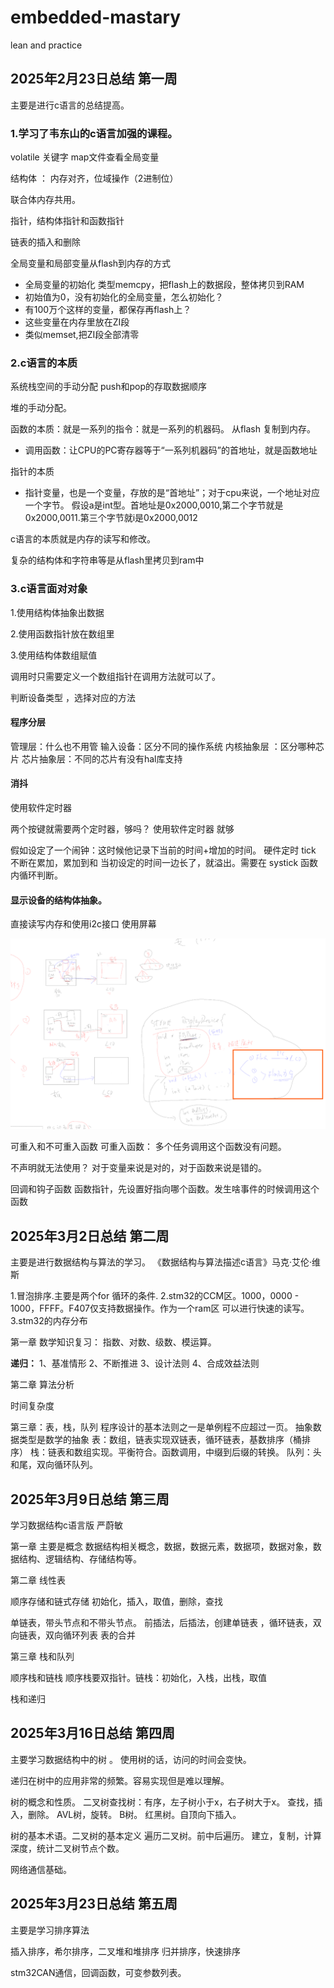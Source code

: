 # embedded-mastary
lean and practice

## 2025年2月23日总结 第一周

主要是进行c语言的总结提高。

### 1.学习了韦东山的c语言加强的课程。

volatile 关键字 map文件查看全局变量


结构体 ：
内存对齐，位域操作（2进制位）

联合体内存共用。

指针，结构体指针和函数指针

链表的插入和删除

全局变量和局部变量从flash到内存的方式
- 全局变量的初始化
类型memcpy，把flash上的数据段，整体拷贝到RAM
- 初始值为0，没有初始化的全局变量，怎么初始化？
- 有100万个这样的变量，都保存再flash上？
- 这些变量在内存里放在ZI段
- 类似memset,把ZI段全部清零

### 2.c语言的本质

系统栈空间的手动分配
push和pop的存取数据顺序

堆的手动分配。

函数的本质：就是一系列的指令：就是一系列的机器码。
从flash 复制到内存。
- 调用函数：让CPU的PC寄存器等于“一系列机器码”的首地址，就是函数地址

指针的本质

- 指针变量，也是一个变量，存放的是“首地址”；对于cpu来说，一个地址对应一个字节。
假设a是int型。首地址是0x2000,0010,第二个字节就是0x2000,0011.第三个字节就i是0x2000,0012

c语言的本质就是内存的读写和修改。

复杂的结构体和字符串等是从flash里拷贝到ram中

### 3.c语言面对对象
1.使用结构体抽象出数据

2.使用函数指针放在数组里

3.使用结构体数组赋值

调用时只需要定义一个数组指针在调用方法就可以了。

判断设备类型 ，选择对应的方法

#### 程序分层

管理层：什么也不用管
输入设备：区分不同的操作系统
内核抽象层 ：区分哪种芯片
芯片抽象层：不同的芯片有没有hal库支持

#### 消抖
使用软件定时器

两个按键就需要两个定时器，够吗？ 使用软件定时器 就够

假如设定了一个闹钟：这时候他记录下当前的时间+增加的时间。 硬件定时 tick 不断在累加，累加到和 当初设定的时间一边长了，就溢出。需要在 systick 函数内循环判断。

#### 显示设备的结构体抽象。

直接读写内存和使用i2c接口 使用屏幕

![alt text](image.png)

可重入和不可重入函数
可重入函数： 多个任务调用这个函数没有问题。

不声明就无法使用？
对于变量来说是对的，对于函数来说是错的。

回调和钩子函数
函数指针，先设置好指向哪个函数。发生啥事件的时候调用这个函数


## 2025年3月2日总结 第二周

主要是进行数据结构与算法的学习。
《数据结构与算法描述c语言》马克·艾伦·维斯

1.冒泡排序.主要是两个for 循环的条件.
2.stm32的CCM区。1000，0000 - 1000，FFFF。F407仅支持数据操作。作为一个ram区
可以进行快速的读写。
3.stm32的内存分布

第一章
数学知识复习：
指数、对数、级数、模运算。

**递归：**
1、基准情形
2、不断推进
3、设计法则
4、合成效益法则

第二章
算法分析

时间复杂度

第三章：表，栈，队列
程序设计的基本法则之一是单例程不应超过一页。
抽象数据类型是数学的抽象
表：数组，链表实现双链表，循环链表，基数排序（桶排序）
栈：链表和数组实现。平衡符合。函数调用，中缀到后缀的转换。
队列：头和尾，双向循环队列。



## 2025年3月9日总结 第三周

学习数据结构c语言版 严蔚敏

第一章 主要是概念 
数据结构相关概念，数据，数据元素，数据项，数据对象，数据结构、逻辑结构、存储结构等。

第二章 线性表

顺序存储和链式存储
初始化，插入，取值，删除，查找

单链表，带头节点和不带头节点。
前插法，后插法，创建单链表 ，循环链表，双向链表，双向循环列表
表的合并

第三章 栈和队列

顺序栈和链栈
顺序栈要双指针。链栈：初始化，入栈，出栈，取值

栈和递归

## 2025年3月16日总结 第四周

主要学习数据结构中的树 。
使用树的话，访问的时间会变快。

递归在树中的应用非常的频繁。容易实现但是难以理解。

树的概念和性质。
二叉树查找树：有序，左子树小于x，右子树大于x。
查找，插入，删除。
AVL树，旋转。
B树。
红黑树。自顶向下插入。

树的基本术语。二叉树的基本定义
遍历二叉树。前中后遍历。
建立，复制，计算深度，统计二叉树节点个数。

网络通信基础。

## 2025年3月23日总结 第五周
主要是学习排序算法

插入排序，希尔排序，二叉堆和堆排序
归并排序，快速排序

stm32CAN通信，回调函数，可变参数列表。